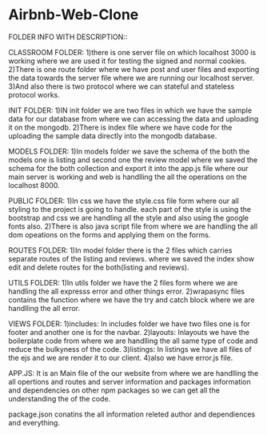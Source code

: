# Airbnb-Web-Clone

FOLDER INFO WITH DESCRIPTION::


CLASSROOM FOLDER:
1)there is one server file on which localhost 3000 is working where we are used it for testing the signed and normal cookies. 
2)There is one route folder where we have post and user files and exporting the data towards the server file where we are running our localhost server.
3)And also there is two protocol where we can stateful and stateless protocol works.

INIT FOLDER:
1)IN init folder we are two files in which we have the sample data for our database from where we can accessing the data and uploading it on the mongodb.
2)There is index file where we have code for the uploading the sample data directly into the mongodb database.

MODELS FOLDER:
1)In models folder we save the schema of the both the models one is listing and second one the review model where we saved the 
schema for the both collection and export it into the app.js file where our main server is working and web is handlling the all the operations
on the localhost 8000.

PUBLIC FOLDER:
1)In css we have the style.css file form where our all styling to the project is going to handle.
each part of the style is using the bootstrap and css we are handling all the style and also using the google fonts also.
2)There is also java script file from where we are handling the all dom opeations on the forms and applying them on the forms.

ROUTES FOLDER:
1)In model folder there is the 2 files which carries separate routes of the listing and reviews.
where we saved the index show edit and delete routes for the both(listing and reviews).

UTILS FOLDER:
1)In utils folder we have the 2 files form where we are handling the all expresss error and other things error.
2)wrapasync files contains the function where we have the try and catch block where we are handlling the all error.

VIEWS FOLDER:
1)includes: In includes folder we have two files one is for footer and another one is for the navbar.
2)layouts: Inlayouts we have the boilerplate code from where we are handlling the all same type of code and reduce the bulkyness of the code.
3)listings: In listings we have all files of the ejs and we are render it to our client.
4)also we have error.js file.

APP.JS:
It is an Main file of the our website from where we are handlling the all opertions and routes and server information and packages information and dependencies on other npm packages so we can get all the understanding the of the code.

package.json conatins the all information releted author and dependiences and everything.